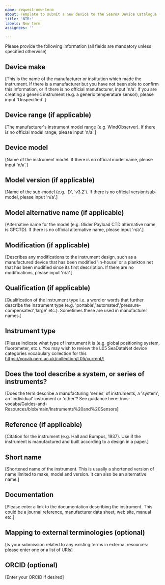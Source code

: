```yaml
---
name: request-new-term
about: Template to submit a new device to the SeaVoX Device Catalogue (L22)
title: 'NTR:'
labels: New term
assignees: ''

---
```

Please provide the following information (all fields are mandatory unless specified otherwise)

## Device make
[This is the name of the manufacturer or institution which made the instrument. If there is a manufacturer but you have not been able to confirm this information, or if there is no official manufacturer, input 'n/a'. If you are creating a generic instrument (e.g. a generic temperature sensor), please input 'Unspecified'.]

## Device range (if applicable)
[The manufacturer's instrument model range (e.g. WindObserver). If there is no official model range, please input 'n/a'.]

## Device model
[Name of the instrument model. If there is no official model name, please input 'n/a'.]

## Model version (if applicable)
[Name of the sub-model (e.g. 'D', 'v3.2'). If there is no official version/sub-model, please input 'n/a'.]

## Model alternative name (if applicable)
[Alternative name for the model (e.g. Glider Payload CTD alternative name is GPCTD). If there is no official alternative name, please input 'n/a'.]

## Modification (if applicable)
[Describes any modifications to the instrument design, such as a manufactured device that has been modified 'in-house' or a plankton net that has been modified since its first description. If there are no modifications, please input 'n/a'.]

## Qualification (if applicable)
[Qualification of the instrument type i.e. a word or words that further describe the instrument type (e.g. 'portable','automated','pressure-compensated','large' etc.). Sometimes these are used in manufacturer names.]

## Instrument type
[Please indicate what type of instrument it is (e.g. global positioning system, fluorometer, etc.). You may wish to review the L05 SeaDataNet device categories vocabulary collection for this https://vocab.nerc.ac.uk/collection/L05/current/]

## Does the tool describe a system, or series of instruments?
[Does the term describe a manufacturing 'series' of instruments, a 'system', an 'individual' instrument or 'other'? See guidance here: /nvs-vocabs/Guides-and-Resources/blob/main/Instruments%20and%20Sensors]

## Reference (if applicable)
[Citation for the instrument (e.g. Hall and Bumpus, 1937). Use if the instrument is manufactured and built according to a design in a paper.]

## Short name
[Shortened name of the instrument. This is usually a shortened version of name limited to make, model and version. It can also be an alternative name.]

## Documentation
[Please enter a link to the documentation describing the instrument. This could be a journal reference, manufacturer data sheet, web site, manual etc.]

## Mapping to external terminologies (optional)
[Is your submission related to any existing terms in external resources: please enter one or a list of URIs]

## ORCID (optional)
[Enter your ORCID if desired]
